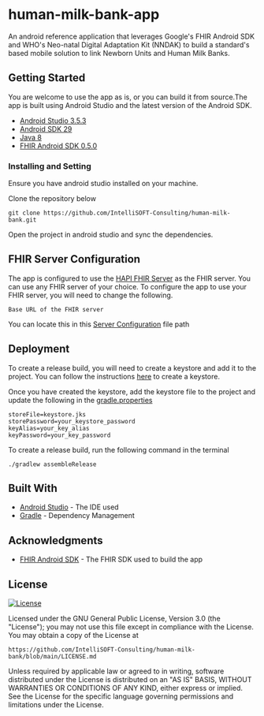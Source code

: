 # human-milk-bank-app

An android reference application that leverages Google's FHIR Android SDK and WHO's Neo-natal Digital Adaptation Kit (NNDAK) to build a standard's based mobile solution to link Newborn Units and Human Milk Banks.

## Getting Started 
You are welcome to use the app as is, or you can build it from source.The app is built using Android Studio and the latest version of the Android SDK.
* [Android Studio 3.5.3](https://developer.android.com/studio)
* [Android SDK 29](https://developer.android.com/studio/releases/platforms)
* [Java 8](https://www.oracle.com/technetwork/java/javase/downloads/jdk8-downloads-2133151.html)
* [FHIR Android SDK 0.5.0](https://github.com/google/android-fhir)

### Installing and Setting
Ensure you have android studio installed on your machine.

Clone the repository below

```
git clone https://github.com/IntelliSOFT-Consulting/human-milk-bank.git
```

Open the project in android studio and sync the dependencies.

## FHIR Server Configuration
The app is configured to use the [HAPI FHIR Server](https://hapifhir.io/) as the FHIR server. You can use any FHIR server of your choice. To configure the app to use your FHIR server, you will need to change the following.
```
Base URL of the FHIR server
```
You can locate this in this [Server Configuration](https://github.com/IntelliSOFT-Consulting/human-milk-bank/blob/main/app/src/main/java/com/intellisoft/nndak/FhirApplication.kt) file path


## Deployment
To create a release build, you will need to create a keystore and add it to the project. You can follow the instructions [here](https://developer.android.com/studio/publish/app-signing#generate-key) to create a keystore. 

Once you have created the keystore, add the keystore file to the project and update the following in the [gradle.properties]()
```
storeFile=keystore.jks
storePassword=your_keystore_password
keyAlias=your_key_alias
keyPassword=your_key_password
```

To create a release build, run the following command in the terminal
```
./gradlew assembleRelease
```
  
## Built With
* [Android Studio](https://developer.android.com/studio) - The IDE used
* [Gradle](https://gradle.org/) - Dependency Management
  
## Acknowledgments 
* [FHIR Android SDK](https://github.com/google/android-fhir) - The FHIR SDK used to build the app


## License
[![License](http://img.shields.io/:license-gnu-blue.svg?style=flat-square)](http://badges.gnu-license.org) 

Licensed under the GNU General Public License, Version 3.0 (the "License");
you may not use this file except in compliance with the License.
You may obtain a copy of the License at

    https://github.com/IntelliSOFT-Consulting/human-milk-bank/blob/main/LICENSE.md

Unless required by applicable law or agreed to in writing, software
distributed under the License is distributed on an "AS IS" BASIS,
WITHOUT WARRANTIES OR CONDITIONS OF ANY KIND, either express or implied.
See the License for the specific language governing permissions and
limitations under the License.


 
